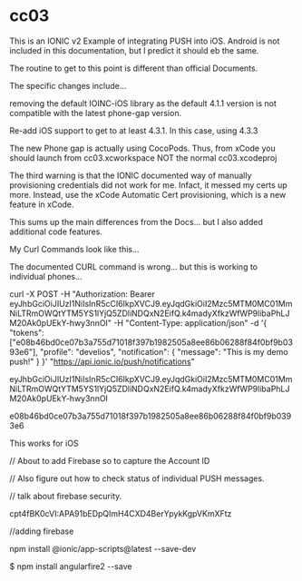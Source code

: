 # cc03
This is an IONIC v2 Example of integrating PUSH into iOS.
Android is not included in this documentation, but I predict it should eb the same.

The routine to get to this point is different than official Documents.

The specific changes include...

removing the default IOINC-iOS library as the default 4.1.1 version is not compatible with the latest phone-gap version.

Re-add iOS support to get to at least 4.3.1.  In this case, using 4.3.3

The new Phone gap is actually using CocoPods.
Thus, from xCode you should launch from cc03.xcworkspace  NOT the normal cc03.xcodeproj


The third warning is that the IONIC documented way of manually provisioning credentials did not work for me.  Infact, it messed my certs up more.  Instead, use the xCode Automatic Cert provisioning, which is a new feature in xCode.

This sums up the main differences from the Docs...  but I also added additional code features.



My Curl Commands look like this...


The documented CURL command is wrong...
but this is working to individual phones...


curl -X POST -H "Authorization: Bearer eyJhbGciOiJIUzI1NiIsInR5cCI6IkpXVCJ9.eyJqdGkiOiI2Mzc5MTM0MC01MmNiLTRmOWQtYTM5YS1lYjQ5ZDliNDQxN2EifQ.k4madyXfkzWfWP9libaPhLJM20Ak0pUEkY-hwy3nnOI" -H "Content-Type: application/json" -d '{
    "tokens": ["e08b46bd0ce07b3a755d71018f397b1982505a8ee86b06288f84f0bf9b0393e6"],
    "profile": "develios",
    "notification": {
        "message": "This is my demo push!"
    }
}' "https://api.ionic.io/push/notifications"



eyJhbGciOiJIUzI1NiIsInR5cCI6IkpXVCJ9.eyJqdGkiOiI2Mzc5MTM0MC01MmNiLTRmOWQtYTM5YS1lYjQ5ZDliNDQxN2EifQ.k4madyXfkzWfWP9libaPhLJM20Ak0pUEkY-hwy3nnOI

e08b46bd0ce07b3a755d71018f397b1982505a8ee86b06288f84f0bf9b0393e6

This works for iOS

//  About to add Firebase so to capture the Account ID



//  Also figure out how to check status of individual PUSH messages.

// talk about firebase security.


cpt4fBK0cVI:APA91bEDpQImH4CXD4BerYpykKgpVKmXFtz


//adding firebase

npm install @ionic/app-scripts@latest --save-dev


$ npm install angularfire2 --save







